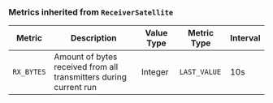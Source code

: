 <!-- markdownlint-disable MD041 -->
### Metrics inherited from `ReceiverSatellite`

| Metric | Description | Value Type | Metric Type | Interval |
|--------|-------------|------------|-------------|----------|
| `RX_BYTES` | Amount of bytes received from all transmitters during current run | Integer | `LAST_VALUE` | 10s |
